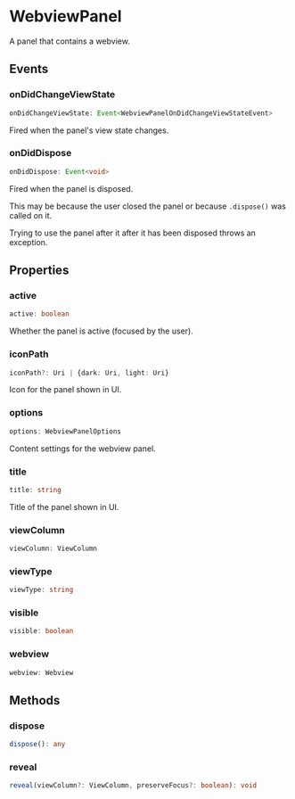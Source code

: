 # WebviewPanel

A panel that contains a webview.

## Events

### onDidChangeViewState

```typescript
onDidChangeViewState: Event<WebviewPanelOnDidChangeViewStateEvent>
```

Fired when the panel's view state changes.

### onDidDispose

```typescript
onDidDispose: Event<void>
```

Fired when the panel is disposed.

This may be because the user closed the panel or because `.dispose()` was called on it.

Trying to use the panel after it after it has been disposed throws an exception.

## Properties

### active

```typescript
active: boolean
```

Whether the panel is active (focused by the user).

### iconPath

```typescript
iconPath?: Uri | {dark: Uri, light: Uri}
```

Icon for the panel shown in UI.

### options

```typescript
options: WebviewPanelOptions
```

Content settings for the webview panel.

### title

```typescript
title: string
```

Title of the panel shown in UI.

### viewColumn

```typescript
viewColumn: ViewColumn
```



### viewType

```typescript
viewType: string
```

### visible

```typescript
visible: boolean
```

### webview

```typescript
webview: Webview
```

## Methods

### dispose

```typescript
dispose(): any
```

### reveal

```typescript
reveal(viewColumn?: ViewColumn, preserveFocus?: boolean): void
```

[WebviewPanelOnDidChangeViewStateEvent]: WebviewPanelOnDidChangeViewStateEvent.md
[Uri]: Uri.md
[ViewColumn]: ViewColumn.md
[Webview]: Webview.md
[WebviewPanelOptions]: WebviewPanelOptions.md
[Event]: EventT.md
